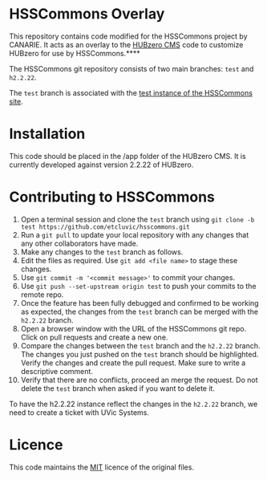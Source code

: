 # HSSCommons Overlay

This repository contains code modified for the HSSCommons project by CANARIE. It acts as an overlay to the [HUBzero CMS](https://github.com/hubzero/hubzero-cms) code to customize HUBzero for use by HSSCommons.****

The HSSCommons git repository consists of two main branches: `test` and `h2.2.22`.

The `test` branch is associated with the [test instance of the HSSCommons site](https://test.hsscommons.ca).

# Installation

This code should be placed in the /app folder of the HUBzero CMS. It is currently developed against version 2.2.22 of HUBzero.

# Contributing to HSSCommons

1. Open a terminal session and clone the `test` branch using `git clone -b test https://github.com/etcluvic/hsscommons.git`
2. Run a `git pull` to update your local repository with any changes that any other collaborators have made.
3. Make any changes to the `test` branch as follows. 
4. Edit the files as required. Use `git add <file name>` to stage these changes.
5. Use `git commit -m '<commit message>'` to commit your changes.
6. Use `git push --set-upstream origin test` to push your commits to the remote repo.
7. Once the feature has been fully debugged and confirmed to be working as expected, the changes from the `test` branch can be merged with the `h2.2.22` branch.
8. Open a browser window with the URL of the HSSCommons git repo. Click on pull requests and create a new one.
9. Compare the changes between the `test` branch and the `h2.2.22` branch. The changes you just pushed on the `test` branch should be highlighted. Verify the changes and create the pull request. Make sure to write a descriptive comment.
10. Verify that there are no conflicts, proceed an merge the request. Do not delete the `test` branch when asked if you want to delete it.

To have the h2.2.22 instance reflect the changes in the `h2.2.22` branch, we need to create a ticket with UVic Systems.

# Licence

This code maintains the [MIT](http://opensource.org/licenses/MIT) licence of the original files.
